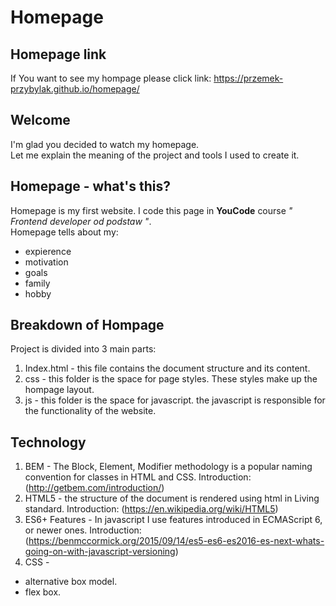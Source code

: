 # Homepage

## Homepage link
If You want to see my hompage please click link: https://przemek-przybylak.github.io/homepage/

## Welcome
I'm glad you decided to watch my homepage.   
Let me explain the meaning of the project and tools I used to create it.

## Homepage - what's this?
Homepage is my first website. I code this page in **YouCode** course *" Frontend developer od podstaw "*.  
Homepage tells about my:
- expierence 
- motivation 
- goals 
- family 
- hobby

## Breakdown of Hompage
Project is divided into 3 main parts:
1. Index.html - this file contains the document structure and its content.
2. css - this folder is the space for page styles. These styles make up the hompage layout. 
3. js - this folder is the space for javascript. the javascript is responsible for the functionality of the website.

## Technology

1. BEM - The Block, Element, Modifier methodology is a popular naming convention for classes in HTML and CSS. Introduction: (http://getbem.com/introduction/) 
2. HTML5 - the structure of the document is rendered using html in Living standard. Introduction: (https://en.wikipedia.org/wiki/HTML5)
3. ES6+ Features - In javascript I use features introduced in ECMAScript 6, or newer ones. Introduction: (https://benmccormick.org/2015/09/14/es5-es6-es2016-es-next-whats-going-on-with-javascript-versioning)
4. CSS - 
  - alternative box model.
  - flex box.

